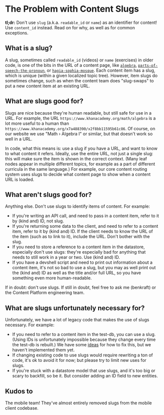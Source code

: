 # The Problem with Content Slugs

**tl;dr:** Don't use `slug` (a.k.a. `readable_id` or `name`) as an identifier for content!  Use `content_id` instead.  Read on for why, as well as for common exceptions.

## What is a slug?

A slug, sometimes called `readable_id` (videos) or `name` (exercises) in older code, is one of the bits in the URL of a content page, like [`algebra`](https://www.khanacademy.org/math/algebra), [`parts-of-speech-the-pronoun`](https://www.khanacademy.org/humanities/grammar/parts-of-speech-the-pronoun), or [`hagia-sophia-mosque`](https://www.khanacademy.org/humanities/art-islam/islamic-art-late-period/v/hagia-sophia-mosque).  Each content item has a slug, which is unique (within a given localized topic tree).  However, item slugs do sometimes change, such as when the content team does "slug-swaps" to put a new content item at an existing URL.

## What are slugs good for?

Slugs are nice because they're human readable, but still safe for use in a URL.  For example, the URL `https://www.khanacademy.org/math/algebra` is a lot more useful to a human than `https://www.khanacademy.org/x7a488390/x2f8bb11595b61c86`.  Of course, on our website we use "Math › Algebra I" or similar, but that doesn't work so well in a URL.

In code, what this means is: use a slug if you have a URL, and want to know to what content it refers.  Ideally, use the entire URL, not just a single slug: this will make sure the item is shown in the correct context.  (Many leaf nodes appear in multiple different topics, for example as a part of different curricula in the same language.)  For example, our core content routing system uses slugs to decide what content page to show when a content URL is loaded.

## What aren't slugs good for?

Anything else.  Don't use slugs to identify items of content.  For example:

- If you're writing an API call, and need to pass in a content item, refer to it by (kind and) ID, not slug.
- If you're returning some data to the client, and need to refer to a content item, refer to it by (kind and) ID.  If the client needs to know the URL of the item (such as to link to it), include the URL.  Don't bother with the slug.
- If you need to store a reference to a content item in the datastore, especially don't use slugs: they're especially bad for anything that needs to still work in a year or two.  Use (kind and) ID.
- If you have a devshell script and need to print out information about a content item, it's not so bad to use a slug, but you may as well print out the (kind and) ID as well as the title and/or full URL, so you have something even more human-readable.

If in doubt: don't use slugs.  If still in doubt, feel free to ask me (benkraft) or the Content Platform engineering team.

## What are slugs unfortunately necessary for?

Unfortunately, we have a lot of legacy code that makes the use of slugs necessary.  For example:

- If you need to refer to a content item in the test-db, you can use a slug.  (Using IDs is unfortunately impossible because they change every time the test-db is rebuilt.)  We have some [ideas](https://khanacademy.slack.com/archives/C0A0EP14K/p1558552628084700) for how to fix this, but we haven't implemented them yet.
- If changing existing code to use slugs would require rewriting a ton of code, it's ok to avoid it for now; but please try to limit new uses for slugs.
- If you're stuck with a datastore model that use slugs, and it's too big or scary to backfill, so be it.  But consider adding an ID field to new entities.



## Kudos to

The mobile team!  They've almost entirely removed slugs from the mobile client codebase.
